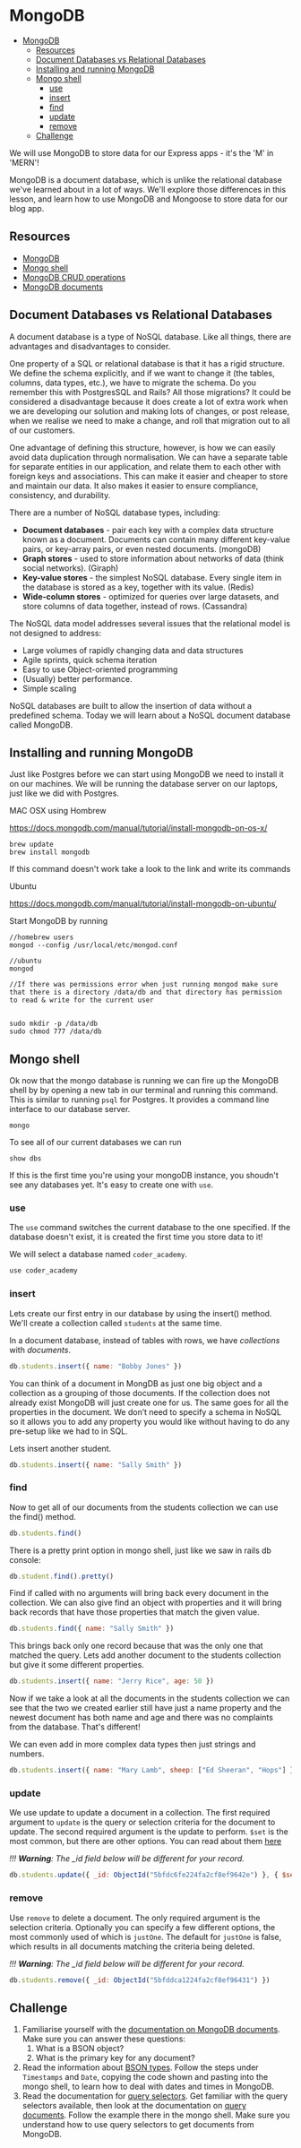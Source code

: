 # MongoDB

- [MongoDB](#mongodb)
  - [Resources](#resources)
  - [Document Databases vs Relational Databases](#document-databases-vs-relational-databases)
  - [Installing and running MongoDB](#installing-and-running-mongodb)
  - [Mongo shell](#mongo-shell)
    - [use <db>](#use-db)
    - [insert](#insert)
    - [find](#find)
    - [update](#update)
    - [remove](#remove)
  - [Challenge](#challenge)

We will use MongoDB to store data for our Express apps - it's the 'M' in 'MERN'!

MongoDB is a document database, which is unlike the relational database we've learned about in a lot of ways. We'll explore those differences in this lesson, and learn how to use MongoDB and Mongoose to store data for our blog app.

## Resources

- [MongoDB](https://docs.mongodb.com/)
- [Mongo shell](https://docs.mongodb.com/manual/reference/mongo-shell/)
- [MongoDB CRUD operations](https://docs.mongodb.com/manual/crud/)
- [MongoDB documents](https://docs.mongodb.com/manual/core/document/#bson-document-format)

## Document Databases vs Relational Databases

A document database is a type of NoSQL database. Like all things, there are advantages and disadvantages to consider.

One property of a SQL or relational database is that it has a rigid structure. We define the schema explicitly, and if we want to change it (the tables, columns, data types, etc.), we have to migrate the schema. Do you remember this with PostgresSQL and Rails? All those migrations? It could be considered a disadvantage because it does create a lot of extra work when we are developing our solution and making lots of changes, or post release, when we realise we need to make a change, and roll that migration out to all of our customers.

One advantage of defining this structure, however, is how we can easily avoid data duplication through normalisation. We can have a separate table for separate entities in our application, and relate them to each other with foreign keys and associations. This can make it easier and cheaper to store and maintain our data. It also makes it easier to ensure compliance, consistency, and durability.

There are a number of NoSQL database types, including:

- **Document databases** - pair each key with a complex data structure known as a document. Documents can contain many different key-value pairs, or key-array pairs, or even nested documents. (mongoDB)
- **Graph stores** - used to store information about networks of data (think social networks). (Giraph)
- **Key-value stores** - the simplest NoSQL database. Every single item in the database is stored as a key, together with its value. (Redis)
- **Wide-column stores** - optimized for queries over large datasets, and store columns of data together, instead of rows. (Cassandra)

The NoSQL data model addresses several issues that the relational model is not designed to address:

- Large volumes of rapidly changing data and data structures
- Agile sprints, quick schema iteration
- Easy to use Object-oriented programming
- (Usually) better performance.
- Simple scaling

NoSQL databases are built to allow the insertion of data without a predefined schema. Today we will learn about a NoSQL document database called MongoDB.

## Installing and running MongoDB

Just like Postgres before we can start using MongoDB we need to install it on our machines. We will be running the database server on our laptops, just like we did with Postgres.

MAC OSX using Hombrew

https://docs.mongodb.com/manual/tutorial/install-mongodb-on-os-x/

```
brew update
brew install mongodb
```

If this command doesn't work take a look to the link and write its commands

Ubuntu

https://docs.mongodb.com/manual/tutorial/install-mongodb-on-ubuntu/

Start MongoDB by running

```
//homebrew users
mongod --config /usr/local/etc/mongod.conf

//ubuntu
mongod

//If there was permissions error when just running mongod make sure that there is a directory /data/db and that directory has permission to read & write for the current user


sudo mkdir -p /data/db
sudo chmod 777 /data/db
```

## Mongo shell

Ok now that the mongo database is running we can fire up the MongoDB shell by by opening a new tab in our terminal and running this command. This is similar to running `psql` for Postgres. It provides a command line interface to our database server.

```
mongo
```

To see all of our current databases we can run

```
show dbs
```

If this is the first time you're using your mongoDB instance, you shoudn't see any databases yet. It's easy to create one with `use`.

### use <db>

The `use` command switches the current database to the one specified. If the database doesn't exist, it is created the first time you store data to it!

We will select a database named `coder_academy`.

```javascript
use coder_academy
```

### insert

Lets create our first entry in our database by using the insert() method. We'll create a collection called `students` at the same time.

In a document database, instead of tables with rows, we have _collections_ with _documents_.

```javascript
db.students.insert({ name: "Bobby Jones" })
```

You can think of a document in MongDB as just one big object and a collection as a grouping of those documents. If the collection does not already exist MongoDB will just create one for us. The same goes for all the properties in the document. We don’t need to specify a schema in NoSQL so it allows you to add any property you would like without having to do any pre-setup like we had to in SQL.

Lets insert another student.

```javascript
db.students.insert({ name: "Sally Smith" })
```

### find

Now to get all of our documents from the students collection we can use the find() method.

```javascript
db.students.find()
```

There is a pretty print option in mongo shell, just like we saw in rails db console:

```javascript
db.student.find().pretty()
```

Find if called with no arguments will bring back every document in the collection. We can also give find an object with properties and it will bring back records that have those properties that match the given value.

```javascript
db.students.find({ name: "Sally Smith" })
```

This brings back only one record because that was the only one that matched the query. Lets add another document to the students collection but give it some different properties.

```javascript
db.students.insert({ name: "Jerry Rice", age: 50 })
```

Now if we take a look at all the documents in the students collection we can see that the two we created earlier still have just a name property and the newest document has both name and age and there was no complaints from the database. That's different!

We can even add in more complex data types then just strings and numbers.

```javascript
db.students.insert({ name: "Mary Lamb", sheep: ["Ed Sheeran", "Hops"] })
```

### update

We use update to update a document in a collection. The first required argument to `update` is the query or selection criteria for the document to update. The second required argument is the update to perform. `$set` is the most common, but there are other options. You can read about them [here](https://docs.mongodb.com/manual/reference/method/db.collection.update/)

_!!! **Warning**: The \_id field below will be different for your record._

```javascript
db.students.update({ _id: ObjectId("5bfdc6fe224fa2cf8ef9642e") }, { $set: { name: "Bob Ross" } })
```

### remove

Use `remove` to delete a document. The only required argument is the selection criteria. Optionally you can specify a few different options, the most commonly used of which is `justOne`. The default for `justOne` is false, which results in all documents matching the criteria being deleted.

_!!! **Warning**: The \_id field below will be different for your record._

```javascript
db.students.remove({ _id: ObjectId("5bfddca1224fa2cf8ef96431") })
```

## Challenge

1. Familiarise yourself with the [documentation on MongoDB documents](https://docs.mongodb.com/manual/core/document/#bson-document-format). Make sure you can answer these questions:
   1. What is a BSON object?
   2. What is the primary key for any document?
2. Read the information about [BSON types](https://docs.mongodb.com/manual/reference/bson-types/). Follow the steps under `Timestamps` and `Date`, copying the code shown and pasting into the mongo shell, to learn how to deal with dates and times in MongoDB.
3. Read the documentation for [query selectors](https://docs.mongodb.com/manual/reference/operator/query/). Get familiar with the query selectors available, then look at the documentation on [query documents](https://docs.mongodb.com/manual/tutorial/query-documents/). Follow the example there in the mongo shell. Make sure you understand how to use query selectors to get documents from MongoDB.
